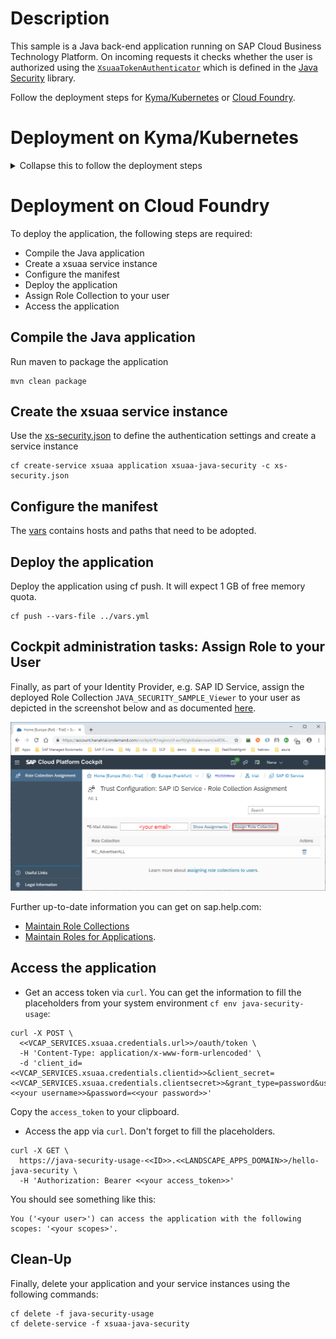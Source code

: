 # Description
This sample is a Java back-end application running on SAP Cloud Business Technology Platform. On incoming requests it checks whether the user is authorized using the 
[`XsuaaTokenAuthenticator`](/java-security/src/main/java/com/sap/cloud/security/servlet/XsuaaTokenAuthenticator.java) which is defined in the [Java Security](../../java-security/) library.

Follow the deployment steps for [Kyma/Kubernetes](#Deployment-on-Kyma/Kubernetes) or [Cloud Foundry](#Deployment-on-Cloud-Foundry).


# Deployment on Kyma/Kubernetes
<details>
<summary>Collapse this to follow the deployment steps</summary>

- Compile the Java application
- Build docker image and push to repository
- Configure the deployment.yml
- Deploy the application
- Assign Role Collection to your user
- Access the application

## Compile the Java application
Run maven to package the application
```shell
mvn clean package
```
## Build docker image and push to repository
```shell script
docker build -t <repositoryName>/<imageName> -f ./Dockerfile . 
docker push <repositoryName>/<imageName>
```

## Configure the deployment.yml
Replace the placeholders for image repository in deployment.yml with the one created in the previous step.

## Deploy the application
Deploy the application using [kubectl cli](https://kubernetes.io/docs/reference/kubectl/)
```shell script
kubectl apply -f ./k8s/deployment.yml -n <YOUR NAMESPACE>
```

## Cockpit administration tasks: Assign Role Collection to your user
Finally, as part of your Identity Provider, e.g. SAP ID Service, assign the deployed Role Collection `JAVA_SECURITY_SAMPLE_Viewer` to your user as depicted in the screenshot below and as documented [here](https://help.sap.com/viewer/65de2977205c403bbc107264b8eccf4b/Cloud/en-US/9e1bf57130ef466e8017eab298b40e5e.html).

![](../images/SAP_CP_Cockpit_AssignRoleCollectionToUser.png)

Further up-to-date information you can get on sap.help.com:
- [Maintain Role Collections](https://help.sap.com/viewer/65de2977205c403bbc107264b8eccf4b/Cloud/en-US/d5f1612d8230448bb6c02a7d9c8ac0d1.html)
- [Maintain Roles for Applications](https://help.sap.com/viewer/65de2977205c403bbc107264b8eccf4b/Cloud/en-US/7596a0bdab4649ac8a6f6721dc72db19.html).

## Access the application
- Get an access token via `curl`. You can get the information to fill the placeholders from the service binding secret:
```shell script
kubectl get secret "xsuaa-service-binding" -o go-template='{{range $k,$v := .data}}{{"### "}}{{$k}}{{"\n"}}{{$v|base64decode}}{{"\n\n"}}{{end}}' -n <YOUR NAMESPACE>
```

```
curl -X POST \
  <<url>>/oauth/token \
  -H 'Content-Type: application/x-www-form-urlencoded' \
  -d 'client_id=<<clientid>>&client_secret=<<clientsecret>>&grant_type=password&username=<<your username>>&password=<<your password>>'
```

Copy the `access_token` to your clipboard.

- Access the app via `curl`. Don't forget to fill the placeholders.
```
curl -X GET \
  https://java-security-api.<<K8S DOMAIN>>/java-security-usage/hello-java-security \
  -H 'Authorization: Bearer <<your access_token>>'
```

You should see something like this:
```
You ('<your user>') can access the application with the following scopes: '<your scopes>'.
```
## Cleanup
Finally, delete your application and your service instances using the following commands:
```shell script
 kubectl delete -f ./k8s/deployment.yml
```
</details>
  
# Deployment on Cloud Foundry
To deploy the application, the following steps are required:
- Compile the Java application
- Create a xsuaa service instance
- Configure the manifest
- Deploy the application
- Assign Role Collection to your user
- Access the application

## Compile the Java application
Run maven to package the application
```shell
mvn clean package
```

## Create the xsuaa service instance
Use the [xs-security.json](./xs-security.json) to define the authentication settings and create a service instance
```shell
cf create-service xsuaa application xsuaa-java-security -c xs-security.json
```

## Configure the manifest
The [vars](../vars.yml) contains hosts and paths that need to be adopted.

## Deploy the application
Deploy the application using cf push. It will expect 1 GB of free memory quota.

```shell
cf push --vars-file ../vars.yml
```

## Cockpit administration tasks: Assign Role to your User
Finally, as part of your Identity Provider, e.g. SAP ID Service, assign the deployed Role Collection `JAVA_SECURITY_SAMPLE_Viewer` to your user as depicted in the screenshot below and as documented [here](https://help.sap.com/viewer/65de2977205c403bbc107264b8eccf4b/Cloud/en-US/9e1bf57130ef466e8017eab298b40e5e.html).

![](../images/SAP_CP_Cockpit_AssignRoleCollectionToUser.png)

Further up-to-date information you can get on sap.help.com:
- [Maintain Role Collections](https://help.sap.com/viewer/65de2977205c403bbc107264b8eccf4b/Cloud/en-US/d5f1612d8230448bb6c02a7d9c8ac0d1.html)
- [Maintain Roles for Applications](https://help.sap.com/viewer/65de2977205c403bbc107264b8eccf4b/Cloud/en-US/7596a0bdab4649ac8a6f6721dc72db19.html).


## Access the application
- Get an access token via `curl`. You can get the information to fill the placeholders from your system environment `cf env java-security-usage`:

```
curl -X POST \
  <<VCAP_SERVICES.xsuaa.credentials.url>>/oauth/token \
  -H 'Content-Type: application/x-www-form-urlencoded' \
  -d 'client_id=<<VCAP_SERVICES.xsuaa.credentials.clientid>>&client_secret=<<VCAP_SERVICES.xsuaa.credentials.clientsecret>>&grant_type=password&username=<<your username>>&password=<<your password>>'
```

Copy the `access_token` to your clipboard.

- Access the app via `curl`. Don't forget to fill the placeholders.
```
curl -X GET \
  https://java-security-usage-<<ID>>.<<LANDSCAPE_APPS_DOMAIN>>/hello-java-security \
  -H 'Authorization: Bearer <<your access_token>>'
```

You should see something like this:
```
You ('<your user>') can access the application with the following scopes: '<your scopes>'.
```

## Clean-Up
Finally, delete your application and your service instances using the following commands:
```
cf delete -f java-security-usage
cf delete-service -f xsuaa-java-security
```
